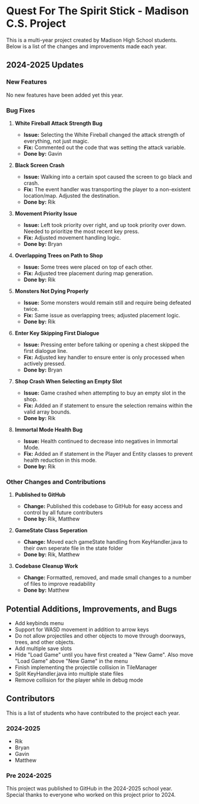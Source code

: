 # Quest For The Spirit Stick - Madison C.S. Project
This is a multi-year project created by Madison High School students.  
Below is a list of the changes and improvements made each year.


## 2024-2025 Updates
### New Features
No new features have been added yet this year.


### Bug Fixes
1. **White Fireball Attack Strength Bug**
	- **Issue:** Selecting the White Fireball changed the attack strength of everything, not just magic.
	- **Fix:** Commented out the code that was setting the attack variable.
	- **Done by:** Gavin

2. **Black Screen Crash**
	- **Issue:** Walking into a certain spot caused the screen to go black and crash.
	- **Fix:** The event handler was transporting the player to a non-existent location/map. Adjusted the destination.
	- **Done by:** Rik

3. **Movement Priority Issue**
	- **Issue:** Left took priority over right, and up took priority over down. Needed to prioritize the most recent key press.
	- **Fix:** Adjusted movement handling logic.
	- **Done by:** Bryan

4. **Overlapping Trees on Path to Shop**
	- **Issue:** Some trees were placed on top of each other.
	- **Fix:** Adjusted tree placement during map generation.
	- **Done by:** Rik

5. **Monsters Not Dying Properly**
	- **Issue:** Some monsters would remain still and require being defeated twice.
	- **Fix:** Same issue as overlapping trees; adjusted placement logic.
	- **Done by:** Rik

6. **Enter Key Skipping First Dialogue**
	- **Issue:** Pressing enter before talking or opening a chest skipped the first dialogue line.
	- **Fix:** Adjusted key handler to ensure enter is only processed when actively pressed.
	- **Done by:** Bryan

7. **Shop Crash When Selecting an Empty Slot**
	- **Issue:** Game crashed when attempting to buy an empty slot in the shop.
	- **Fix:** Added an if statement to ensure the selection remains within the valid array bounds.
	- **Done by:** Rik

8. **Immortal Mode Health Bug**
	- **Issue:** Health continued to decrease into negatives in Immortal Mode.
	- **Fix:** Added an if statement in the Player and Entity classes to prevent health reduction in this mode.
	- **Done by:** Rik


### Other Changes and Contributions
1. **Published to GitHub**
	- **Change:** Published this codebase to GitHub for easy access and control by all future contributers
	- **Done by:** Rik, Matthew

2. **GameState Class Seperation**
	- **Change:** Moved each gameState handling from KeyHandler.java to their own seperate file in the state folder
	- **Done by:** Rik, Matthew

3. **Codebase Cleanup Work**
	- **Change:** Formatted, removed, and made small changes to a number of files to improve readability
	- **Done by:** Matthew


## Potential Additions, Improvements, and Bugs
- Add keybinds menu
- Support for WASD movement in addition to arrow keys
- Do not allow projectiles and other objects to move through doorways, trees, and other objects.
- Add multiple save slots
- Hide "Load Game" until you have first created a "New Game". Also move "Load Game" above "New Game" in the menu
- Finish implementing the projectile collision in TileManager
- Split KeyHandler.java into multiple state files
- Remove collision for the player while in debug mode

## Contributors
This is a list of students who have contributed to the project each year.

### 2024-2025
- Rik
- Bryan
- Gavin
- Matthew

### Pre 2024-2025
This project was published to GitHub in the 2024-2025 school year.  
Special thanks to everyone who worked on this project prior to 2024.